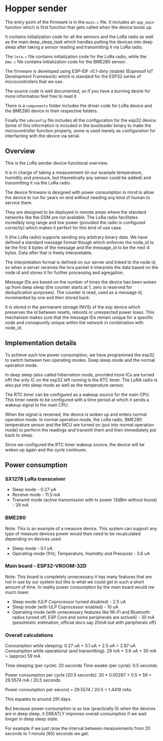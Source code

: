 # Hopper sender

The entry point of the firmware is in the `main.c` file.
It includes an `app_main` function which is first function that gets called
when the device boots up.

It contains initialization code for all the sensors and the LoRa radio
as well as the main deep_sleep_task which handles putting the devices into deep sleep
after taking a sensor reading and transmitting it via LoRa radio.

The `lora.c` file contains initialization code for the LoRa radio,
while the `bme.c` file contains initialization code for the BME280 sensor.

The firmware is developed using ESP-IDF v5.1-dirty (stable) (Espressif IoT Development Framework)
which is standard for the ESP32 series of microcontrollers that we use.

The source code is well documented, so if you have a burning desire
for more information feel free to read it.

There is a `components` folder includes the driver code for LoRa device
and the BME280 device in their respective folders.

Finally the `sdkconfig` file includes all the configuration for the esp32 device.
Some of this information is included in the bootloader binary to make the microcontroller
function properly, some is used merely as configuration for interfacting with the device
via serial. 

## Overview

This is the LoRa sender device functional overview. 

It is in charge of taking a measurement
(in our example temperature, humidity and pressure, but theoretically any sensor could be added)
and transmitting it via the LoRa radio.

The device firmware is designed with power consumption in mind to
allow the device to run for years on end without needing any kind of 
human to service them.

They are designed to be deployed in remote areas
where the standard networks like the GSM are not available.
The LoRa radio facilitates incredibly long range and low power (provided the radio is
configured correctly) which makes it perfect for this kind of use case.

It (the LoRa radio) supports sending any arbitrary binary data.
We have defined a standard message format though which enforces
the node_id to be the first 4 bytes of the message
and the message_id to be the next 4 bytes. Data after that
is freely interpretable.

The interpretation format is defined on our server
and linked to the node id, so when a server
receives the lora packet it interprets the data
based on the node id and stores it for further processing
and agregation.

Message IDs are based on the number of times the device has been woken up from
deep sleep (the counter starts at 1, zero is reserved for deduplication purposes). The counter is read, used as a message id, incremented by one and then stored back.

It is stored in the permanent storage (NVS) of the esp device which preserves
the id between resets, reboots or unexpected power loses.
This mechanism makes sure that the message IDs remain unique for a specific node
and consqeuntly unique within the network in combination with node_id.

## Implementation details

To achieve such low power consumption, we have programmed the
esp32 to switch between two operating modes. Deep sleep mode and the
normal operation mode.

In deep sleep (also called hibernation mode, provided more ICs are turned off) the only IC
on the esp32 left running is the RTC timer. The LoRA radio is also put into sleep mode
as well as the temperature sensor.

The RTC timer can be configured as a wakeup source for the main CPU.
This timer needs to be configured with a time period at which it sends a wakeup signal
to the main CPU.

When the signal is received, the device is woken up and enters normal operation mode.
In normal operation mode, the LoRa radio, BME280 temperature sensor and the MCU are turned
on (put into normal operation mode) to perform the readings and transmit them and then immediately put back to sleep.

Since we configured the RTC timer wakeup source, the device will be woken up again
and the cycle continues.

## Power consumption

### SX1278 LoRa transceiver

* Sleep mode - 0.27 uA
* Receive mode - 11.5 mA
* Transmit mode (active transmission with tx power 13dBm without boost) - 29 mA

### BME280 

Note: This is an example of a measure device. This system can support any type of measure devices power would then need to be recalculated depending on devices used.

* Sleep mode - 0.1 uA
* Operating mode (1Hz; Temperature, Humidity and Pressure) - 3.6 uA

### Main board - ESP32-VROOM-32D

Note: This board is completely unnecessary it has many features that are not in use by our system but this is what we could get in such a short amount of time. In reality power consumption by the main board would me much lower.

* Sleep mode (ULP Coprocessor turned disabled) - 2.5 uA
* Sleep mode (with ULP Coprocessor enabled) - 10 uA
* Operating mode (with unnecessary features like Wi-Fi and Bluetooth radios turned off, ESP Core and some peripherals are activeA) - 30 mA (pessimistic estimation, official docs say 20mA but with peripherals off)

### Overall calculations

Consumption while sleeping: 0.27 uA + 0.1 uA + 2.5 uA = 2.87 uA
Consumption while operational (and transmitting): 29 mA + 3.6 uA + 30 mA = (approx) 59 mA

Time sleeping (per cycle): 20 seconds
Time awake (per cycle): 0.5 seconds

Power consumption per cycle (20.5 seconds): 20 * 0.00287 + 0.5 * 59 = 29.5574 mA / 20.5 seconds

Power consumption per second = 29.5574 / 20.5 = 1.4418 mAs

This equates to around 291 days.

But because power consumption is so low (practically 0) when the devices are in deep sleep, it GREATLY improves overall consumption if we wait longer in deep sleep state.

For example if we just raise the interval between measurements from 20 seconds to 1 minute (60) seconds we get:




